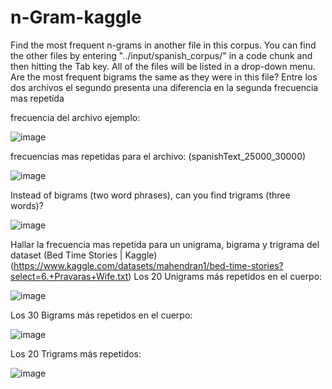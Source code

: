 # n-Gram-kaggle

Find the most frequent n-grams in another file in this corpus. You can find the other files by entering "../input/spanish_corpus/" in a code chunk and then hitting the Tab key. All of the files will be listed in a drop-down menu. Are the most frequent bigrams the same as they were in this file?
Entre los dos archivos el segundo presenta una diferencia en la segunda frecuencia mas repetida

frecuencia del archivo ejemplo:

![image](https://user-images.githubusercontent.com/54423269/161097783-f8df6613-af57-4269-bea7-f702398b1590.png)


frecuencias mas repetidas para el archivo: (spanishText_25000_30000)

![image](https://user-images.githubusercontent.com/54423269/161096980-c108c444-02d5-48e4-8076-24fd0999465b.png)


Instead of bigrams (two word phrases), can you find trigrams (three words)?

![image](https://user-images.githubusercontent.com/54423269/161098198-37c499aa-3b59-4676-880e-3fb1fbddedf9.png)



Hallar la frecuencia mas repetida para un unigrama, bigrama y trigrama del dataset (Bed Time Stories | Kaggle) (https://www.kaggle.com/datasets/mahendran1/bed-time-stories?select=6.+Pravaras+Wife.txt)
Los 20 Unigrams más repetidos en el cuerpo:

![image](https://user-images.githubusercontent.com/54423269/160853424-132ac6ca-4f41-4042-a1d8-88ad2986cffe.png)



 Los 30 Bigrams más repetidos en el cuerpo:
 
![image](https://user-images.githubusercontent.com/54423269/160853191-2173f425-3e7c-4b1d-828c-a443cea14a0c.png)

 
 Los 20 Trigrams más repetidos:

![image](https://user-images.githubusercontent.com/54423269/160853271-f4e1c084-d235-4e55-8729-08dbed75a4a1.png)

